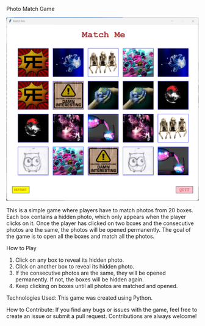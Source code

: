 Photo Match Game

![alt text](match_me_photo.png)

This is a simple game where players have to match photos from 20 boxes. Each box contains a hidden photo, which only appears when the player clicks on it. Once the player has clicked on two boxes and the consecutive photos are the same, the photos will be opened permanently. The goal of the game is to open all the boxes and match all the photos.

How to Play
1. Click on any box to reveal its hidden photo.
2. Click on another box to reveal its hidden photo.
3. If the consecutive photos are the same, they will be opened permanently. If not, the boxes will be hidden again.
4. Keep clicking on boxes until all photos are matched and opened.

Technologies Used: 
This game was created using Python.

How to Contribute: 
If you find any bugs or issues with the game, feel free to create an issue or submit a pull request. Contributions are always welcome!
